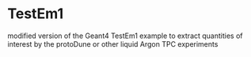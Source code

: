 # TestEm1
modified version of the Geant4 TestEm1 example to extract quantities of interest by the  protoDune or other liquid Argon TPC experiments
